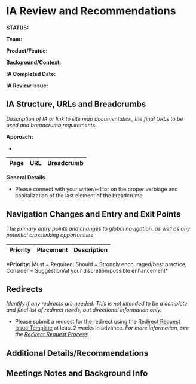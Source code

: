 # IA Review and Recommendations

**STATUS:**

**Team:**

**Product/Featue:**

**Background/Context:**

**IA Completed Date:**

**IA Review Issue:**

## IA Structure, URLs and Breadcrumbs 

_Description of IA or link to site map documentation, the final URLs to be used and breadcrumb requirements._ 

**Approach:**

* 
| Page | URL | Breadcrumb |
| :--- | :--- | :--- |


**General Details**

* Please connect with your writer/editor on the proper verbiage and capitalization of the last element of the breadcrumb

## Navigation Changes and Entry and Exit Points 

_The primary entry points and changes to global navigation, as well as any potential crosslinking opportunities_

| Priority | Placement | Description |
| :--- | :--- | :--- |


**\*Priority:** Must = Required; Should = Strongly encouraged/best practice; Consider = Suggestion/at your discretion/possible enhancement\*

## Redirects 

_Identify if any redirects are needed. This is not intended to be a complete and final list of redirect needs, but directional information only._

* Please submit a request for the redirect using the [Redirect Request Issue Template](https://github.com/department-of-veterans-affairs/va.gov-team/issues/new?assignees=mnorthuis&labels=content-ia-team%2C+ia&template=redirect-request.md&title=Redirect+Request) at least 2 weeks in advance. _For more information, see the_ [_Redirect Request Process_](https://github.com/department-of-veterans-affairs/va.gov-team/blob/master/platform/information-architecture/request-redirect.md)_._

## Additional Details/Recommendations

## Meetings Notes and Background Info

